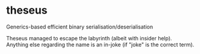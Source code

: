 theseus
=======

Generics-based efficient binary serialisation/deserialisation

Theseus managed to escape the labyrinth (albeit with insider help).
Anything else regarding the name is an in-joke (if "joke" is the
correct term).
